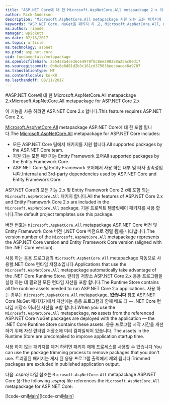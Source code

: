 ```yaml
---
title: "ASP.NET Core에 대 한 Microsoft.AspNetCore.All metapackage 2.x 이상"
author: Rick-Anderson
description: "Microsoft.AspNetCore.All metapackage 지원 되는 모든 패키지에 포함 됩니다."
keywords: "ASP.NET Core, NuGet을 패키지 하 고, Microsoft.AspNetCore.All, metapackage"
ms.author: riande
manager: wpickett
ms.date: 07/16/2017
ms.topic: article
ms.technology: aspnet
ms.prod: asp.net-core
uid: fundamentals/metapackage
ms.openlocfilehash: 255438a4ce36ce4978f8c8ee298388a25ac00d17
ms.sourcegitcommit: 0b6c8e6d81d2b3c161cd375036eecbace46a9707
ms.translationtype: MT
ms.contentlocale: ko-KR
ms.lasthandoff: 08/11/2017
---
```

#<a name="microsoftaspnetcoreall-metapackage-for-aspnet-core-2x"></a><span data-ttu-id="f6553-104">ASP.NET Core에 대 한 Microsoft.AspNetCore.All metapackage 2.x</span><span class="sxs-lookup"><span data-stu-id="f6553-104">Microsoft.AspNetCore.All metapackage for ASP.NET Core 2.x</span></span>

<span data-ttu-id="f6553-105">이 기능을 사용 하려면 ASP.NET Core 2.x 합니다.</span><span class="sxs-lookup"><span data-stu-id="f6553-105">This feature requires ASP.NET Core 2.x.</span></span>

<span data-ttu-id="f6553-106">[Microsoft.AspNetCore.All](https://www.nuget.org/packages/Microsoft.AspNetCore.All) metapackage ASP.NET Core에 대 한 포함 됩니다.</span><span class="sxs-lookup"><span data-stu-id="f6553-106">The [Microsoft.AspNetCore.All](https://www.nuget.org/packages/Microsoft.AspNetCore.All) metapackage for ASP.NET Core includes:</span></span>

* <span data-ttu-id="f6553-107">모든 ASP.NET Core 팀에서 패키지를 지원 합니다.</span><span class="sxs-lookup"><span data-stu-id="f6553-107">All supported packages by the ASP.NET Core team.</span></span>
* <span data-ttu-id="f6553-108">지원 되는 모든 패키지는 Entity Framework 코어</span><span class="sxs-lookup"><span data-stu-id="f6553-108">All supported packages by the Entity Framework Core.</span></span> 
* <span data-ttu-id="f6553-109">ASP.NET Core 및 Entity Framework 코어에서 사용 하는 내부 및 타사 종속성입니다.</span><span class="sxs-lookup"><span data-stu-id="f6553-109">Internal and 3rd-party dependencies used by ASP.NET Core and Entity Framework Core.</span></span> 

<span data-ttu-id="f6553-110">ASP.NET Core의 모든 기능 2.x 및 Entity Framework Core 2.x에 포함 되는 `Microsoft.AspNetCore.All` 패키지 합니다.</span><span class="sxs-lookup"><span data-stu-id="f6553-110">All the features of ASP.NET Core 2.x and Entity Framework Core 2.x are included in the `Microsoft.AspNetCore.All` package.</span></span> <span data-ttu-id="f6553-111">기본 프로젝트 템플릿에이 패키지를 사용 합니다.</span><span class="sxs-lookup"><span data-stu-id="f6553-111">The default project templates use this package.</span></span>

<span data-ttu-id="f6553-112">버전 번호는 `Microsoft.AspNetCore.All` metapackage ASP.NET Core 버전 및 Entity Framework Core 버전 (.NET Core 버전으로 정렬 됨)를 나타냅니다.</span><span class="sxs-lookup"><span data-stu-id="f6553-112">The version number of the `Microsoft.AspNetCore.All` metapackage represents the ASP.NET Core version and Entity Framework Core version (aligned with the .NET Core version).</span></span>

<span data-ttu-id="f6553-113">사용 하는 응용 프로그램의 `Microsoft.AspNetCore.All` metapackage 자동으로 사용할.NET Core 런타임 저장소입니다.</span><span class="sxs-lookup"><span data-stu-id="f6553-113">Applications that use the `Microsoft.AspNetCore.All` metapackage automatically take advantage of the .NET Core Runtime Store.</span></span> <span data-ttu-id="f6553-114">런타임 저장소 ASP.NET Core 2.x 응용 프로그램을 실행 하는 데 필요한 모든 런타임 자산을 포함 합니다.</span><span class="sxs-lookup"><span data-stu-id="f6553-114">The Runtime Store contains all the runtime assets needed to run ASP.NET Core 2.x applications.</span></span> <span data-ttu-id="f6553-115">사용 하는 경우는 `Microsoft.AspNetCore.All` metapackage, **없습니다** 참조 ASP.NET Core NuGet 패키지가에서 자산에는 응용 프로그램과 함께 배포 되 &mdash; .NET Core 런타임 저장소 이러한 자산을 포함 합니다.</span><span class="sxs-lookup"><span data-stu-id="f6553-115">When you use the `Microsoft.AspNetCore.All` metapackage, **no** assets from the referenced ASP.NET Core NuGet packages are deployed with the application &mdash; the .NET Core Runtime Store contains these assets.</span></span> <span data-ttu-id="f6553-116"><!-- todo add link to Runtime store -->응용 프로그램 시작 시간을 개선 하기 위해 자산 런타임 저장소에 미리 컴파일되어 있습니다.</span><span class="sxs-lookup"><span data-stu-id="f6553-116"><!-- todo add link to Runtime store --> The assets in the Runtime Store are precompiled to improve application startup time.</span></span>

<span data-ttu-id="f6553-117">사용 하지 않는 패키지를 제거 하려면 패키지 해제 프로세스를 사용할 수 있습니다.</span><span class="sxs-lookup"><span data-stu-id="f6553-117">You can use the package trimming process to remove packages that you don't use.</span></span> <span data-ttu-id="f6553-118">트리밍된 패키지는 게시 된 응용 프로그램 출력에서 제외 됩니다.</span><span class="sxs-lookup"><span data-stu-id="f6553-118">Trimmed packages are excluded in published application output.</span></span>

<span data-ttu-id="f6553-119">다음 *.csproj* 파일 참조는 `Microsoft.AspNetCore.All` metapackage ASP.NET Core 용:</span><span class="sxs-lookup"><span data-stu-id="f6553-119">The following *.csproj* file references the `Microsoft.AspNetCore.All` metapackage for ASP.NET Core:</span></span>

<span data-ttu-id="f6553-120">[!code-xml[Main](..\mvc\views\view-compilation\sample\MvcRazorCompileOnPublish2.csproj?highlight=9)]</span><span class="sxs-lookup"><span data-stu-id="f6553-120">[!code-xml[Main](..\mvc\views\view-compilation\sample\MvcRazorCompileOnPublish2.csproj?highlight=9)]</span></span>
